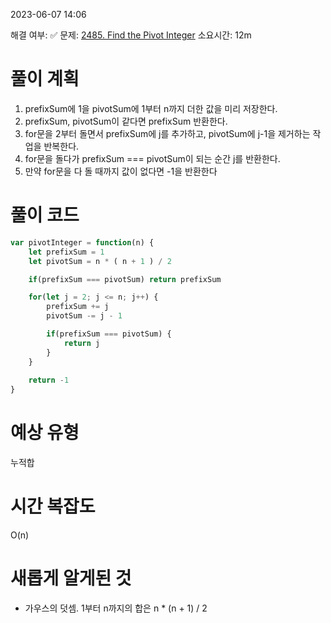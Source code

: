 2023-06-07
14:06

해결 여부: ✅
문제: [2485. Find the Pivot Integer](https://leetcode.com/problems/find-the-pivot-integer/description/)
소요시간: 12m

# 풀이 계획
1. prefixSum에 1을 pivotSum에 1부터 n까지 더한 값을 미리 저장한다.
2. prefixSum, pivotSum이 같다면 prefixSum 반환한다.
3. for문을 2부터 돌면서 prefixSum에 j를 추가하고, pivotSum에 j-1을 제거하는 작업을 반복한다.
4. for문을 돌다가 prefixSum === pivotSum이 되는 순간 j를 반환한다.
5. 만약 for문을 다 돌 때까지 값이 없다면 -1을 반환한다
# 풀이 코드 
```javascript
var pivotInteger = function(n) {
    let prefixSum = 1
    let pivotSum = n * ( n + 1 ) / 2

    if(prefixSum === pivotSum) return prefixSum

    for(let j = 2; j <= n; j++) {
        prefixSum += j
        pivotSum -= j - 1

        if(prefixSum === pivotSum) {
            return j
        }
    }
    
    return -1
}
```
# 예상 유형
누적합
# 시간 복잡도
O(n)
# 새롭게 알게된 것
- 가우스의 덧셈. 1부터 n까지의 합은 n * (n + 1) / 2